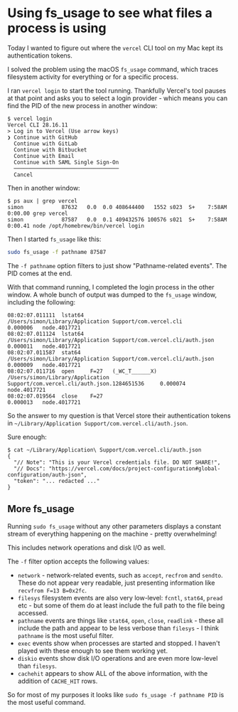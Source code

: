 # Using fs_usage to see what files a process is using

Today I wanted to figure out where the `vercel` CLI tool on my Mac kept its authentication tokens.

I solved the problem using the macOS `fs_usage` command, which traces filesystem activity for everything or for a specific process.

I ran `vercel login` to start the tool running. Thankfully Vercel's tool pauses at that point and asks you to select a login provider - which means you can find the PID of the new process in another window:

```
$ vercel login
Vercel CLI 28.16.11
> Log in to Vercel (Use arrow keys)
❯ Continue with GitHub 
  Continue with GitLab 
  Continue with Bitbucket 
  Continue with Email 
  Continue with SAML Single Sign-On 
  ─────────────────────────────────
  Cancel 
```
Then in another window:
```
$ ps aux | grep vercel
simon            87632   0.0  0.0 408644400   1552 s023  S+    7:58AM   0:00.00 grep vercel
simon            87587   0.0  0.1 409432576 100576 s021  S+    7:58AM   0:00.41 node /opt/homebrew/bin/vercel login
```
Then I started `fs_usage` like this:

```bash
sudo fs_usage -f pathname 87587
```

The `-f pathname` option filters to just show "Pathname-related events". The PID comes at the end.

With that command running, I completed the login process in the other window. A whole bunch of output was dumped to the `fs_usage` window, including the following:

```
08:02:07.011111  lstat64                   /Users/simon/Library/Application Support/com.vercel.cli                                0.000006   node.4017721
08:02:07.011124  lstat64                   /Users/simon/Library/Application Support/com.vercel.cli/auth.json                      0.000011   node.4017721
08:02:07.011587  stat64                    /Users/simon/Library/Application Support/com.vercel.cli/auth.json                      0.000009   node.4017721
08:02:07.011716  open     F=27   (_WC_T______X)  /Users/simon/Library/Application Support/com.vercel.cli/auth.json.1284651536     0.000074   node.4017721
08:02:07.019564  close    F=27                                                                                                    0.000013   node.4017721
```
So the answer to my question is that Vercel store their authentication tokens in `~/Library/Application Support/com.vercel.cli/auth.json`.

Sure enough:

```
$ cat ~/Library/Application\ Support/com.vercel.cli/auth.json 
{
  "// Note": "This is your Vercel credentials file. DO NOT SHARE!",
  "// Docs": "https://vercel.com/docs/project-configuration#global-configuration/auth-json",
  "token": "... redacted ..."
}
```

## More fs_usage

Running `sudo fs_usage` without any other parameters displays a constant stream of everything happening on the machine - pretty overwhelming!

This includes network operations and disk I/O as well.

The `-f` filter option accepts the following values:

- `network` - network-related events, such as `accept`, `recfrom` and `sendto`. These do not appear very readable, just presenting information like `recvfrom F=13 B=0x2fc`.
- `filesys` filesystem events are also very low-level: `fcntl`, `stat64`, `pread` etc - but some of them do at least include the full path to the file being accessed.
- `pathname` events are things like `stat64`, `open`, `close`, `readlink` - these all include the path and appear to be less verbose than `filesys` - I think `pathname` is the most useful filter.
- `exec` events show when processes are started and stopped. I haven't played with these enough to see them working yet.
- `diskio` events show disk I/O operations and are even more low-level than `filesys`.
- `cachehit` appears to show ALL of the above information, with the addition of `CACHE_HIT` rows.

So for most of my purposes it looks like `sudo fs_usage -f pathname PID` is the most useful command.
